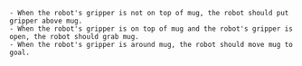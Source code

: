 
    - When the robot's gripper is not on top of mug, the robot should put gripper above mug.
    - When the robot's gripper is on top of mug and the robot's gripper is open, the robot should grab mug.
    - When the robot's gripper is around mug, the robot should move mug to goal.